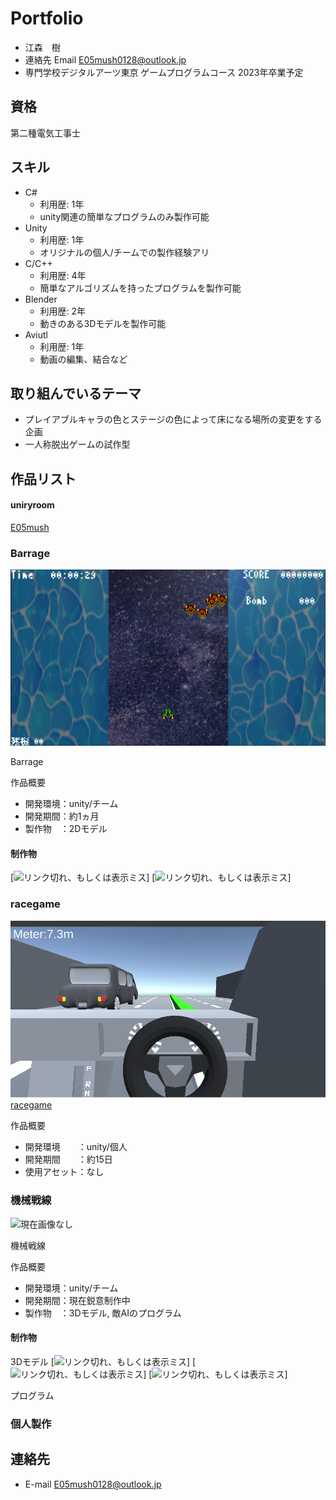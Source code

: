 # Portfolio

- 江森　樹
- 連絡先 Email [E05mush0128@outlook.jp](mailto:E05mush0128@outlook.jp)
- 専門学校デジタルアーツ東京 ゲームプログラムコース 2023年卒業予定

## 資格

第二種電気工事士

## スキル
- C#
  - 利用歴: 1年
  - unity関連の簡単なプログラムのみ製作可能
- Unity
  - 利用歴: 1年
  - オリジナルの個人/チームでの製作経験アリ
- C/C++
  - 利用歴: 4年
  - 簡単なアルゴリズムを持ったプログラムを製作可能
- Blender
  - 利用歴: 2年
  - 動きのある3Dモデルを製作可能
- Aviutl
  - 利用歴: 1年
  - 動画の編集、結合など

## 取り組んでいるテーマ
- プレイアブルキャラの色とステージの色によって床になる場所の変更をする企画
- 一人称脱出ゲームの試作型

## 作品リスト

#### uniryroom

[E05mush](https://unityroom.com/settings/games)

### Barrage

![リンク切れ、もしくは表示ミス](images/game-image.png)

Barrage

作品概要

- 開発環境：unity/チーム
- 開発期間：約1ヵ月
- 製作物　：2Dモデル

#### 制作物

[![リンク切れ、もしくは表示ミス](images/.png)]
[![リンク切れ、もしくは表示ミス](images/.png)]

### racegame

[![リンク切れ、もしくは表示ミス](images/race_1.png)](https://unityroom.com/games/race_games)
[racegame](https://unityroom.com/games/race_games)

作品概要

- 開発環境　　：unity/個人
- 開発期間　　：約15日
- 使用アセット：なし

### 機械戦線

![現在画像なし](images/.png)

機械戦線

作品概要

- 開発環境：unity/チーム
- 開発期間：現在鋭意制作中
- 製作物　：3Dモデル, 敵AIのプログラム

#### 制作物
3Dモデル
[![リンク切れ、もしくは表示ミス](images/.png)]
[![リンク切れ、もしくは表示ミス](images/.png)]
[![リンク切れ、もしくは表示ミス](images/.png)]

プログラム



### 個人製作



## 連絡先
- E-mail [E05mush0128@outlook.jp](mailto:E05mush0128@outlook.jp)
